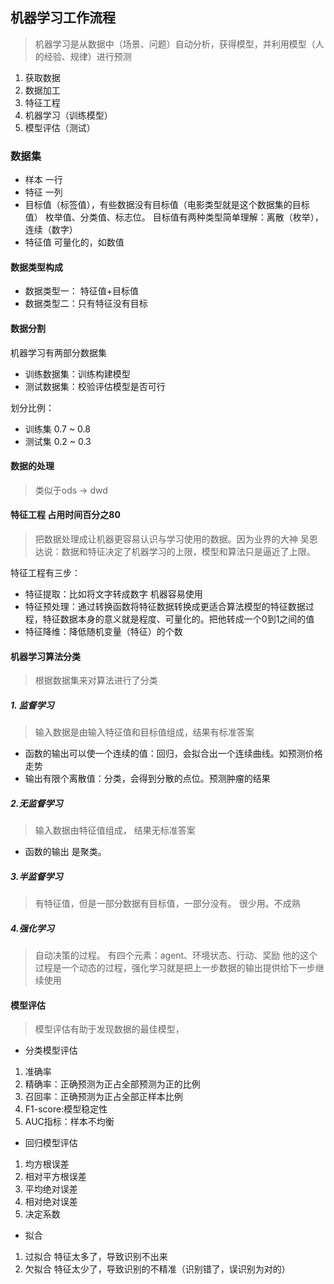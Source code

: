 ## 机器学习工作流程
> 机器学习是从数据中（场景、问题）自动分析，获得模型，并利用模型（人的经验、规律）进行预测

1. 获取数据
2. 数据加工
3. 特征工程
4. 机器学习（训练模型）
5. 模型评估（测试）

### 数据集
- 样本 一行
- 特征 一列
- 目标值（标签值），有些数据没有目标值（电影类型就是这个数据集的目标值） 枚举值、分类值、标志位。 目标值有两种类型简单理解：离散（枚举），连续（数字）
- 特征值 可量化的，如数值
#### 数据类型构成
- 数据类型一： 特征值+目标值
- 数据类型二：只有特征没有目标
#### 数据分割
机器学习有两部分数据集
- 训练数据集：训练构建模型
- 测试数据集：校验评估模型是否可行

划分比例：
- 训练集 0.7 ~ 0.8
- 测试集 0.2 ~ 0.3


#### 数据的处理
> 类似于ods -> dwd

#### 特征工程 占用时间百分之80
> 把数据处理成让机器更容易认识与学习使用的数据。因为业界的大神 吴恩达说：数据和特征决定了机器学习的上限，模型和算法只是逼近了上限。

特征工程有三步：
- 特征提取：比如将文字转成数字 机器容易使用
- 特征预处理：通过转换函数将特征数据转换成更适合算法模型的特征数据过程，特征数据本身的意义就是程度、可量化的。把他转成一个0到1之间的值
- 特征降维：降低随机变量（特征）的个数

#### 机器学习算法分类
> 根据数据集来对算法进行了分类
##### 1. 监督学习
> 输入数据是由输入特征值和目标值组成，结果有标准答案

- 函数的输出可以使一个连续的值：回归，会拟合出一个连续曲线。如预测价格走势
- 输出有限个离散值：分类，会得到分散的点位。预测肿瘤的结果


##### 2.无监督学习
> 输入数据由特征值组成， 结果无标准答案
- 函数的输出 是聚类。

##### 3.半监督学习
> 有特征值，但是一部分数据有目标值，一部分没有。 很少用。不成熟
##### 4.强化学习
> 自动决策的过程。 有四个元素：agent、环境状态、行动、奖励
> 他的这个过程是一个动态的过程，强化学习就是把上一步数据的输出提供给下一步继续使用


#### 模型评估
> 模型评估有助于发现数据的最佳模型，
- 分类模型评估
1. 准确率
2. 精确率：正确预测为正占全部预测为正的比例
3. 召回率：正确预测为正占全部正样本比例
4. F1-score:模型稳定性
5. AUC指标：样本不均衡
- 回归模型评估
1. 均方根误差
2. 相对平方根误差
3. 平均绝对误差
4. 相对绝对误差
5. 决定系数
- 拟合
1. 过拟合 特征太多了，导致识别不出来
2. 欠拟合 特征太少了，导致识别的不精准（识别错了，误识别为对的）